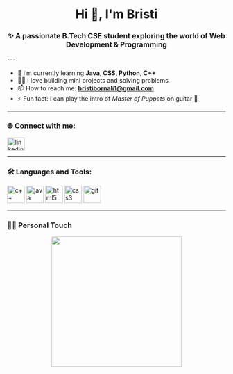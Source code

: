 <h1 align="center">Hi 👋, I'm Bristi</h1>
<h3 align="center">✨ A passionate B.Tech CSE student exploring the world of Web Development & Programming</h3>
---

- 🌱 I’m currently learning **Java, CSS, Python, C++**
- 👩‍💻 I love building mini projects and solving problems
- 📫 How to reach me: **bristibornali1@gmail.com**
- ⚡ Fun fact: I can play the intro of *Master of Puppets* on guitar 🎸

---

### 🌐 Connect with me:
<p align="left">
<a href="https://www.linkedin.com/in/bristi-borah-457b89315" target="blank">
  <img align="center" src="https://cdn.jsdelivr.net/gh/devicons/devicon/icons/linkedin/linkedin-original.svg" alt="linkedin" height="30" width="40" />
</a>
</p>

---

### 🛠 Languages and Tools:
<p align="left">
<img src="https://cdn.jsdelivr.net/gh/devicons/devicon/icons/cplusplus/cplusplus-original.svg" alt="c++" width="40" height="40"/>
<img src="https://cdn.jsdelivr.net/gh/devicons/devicon/icons/java/java-original.svg" alt="java" width="40" height="40"/>
<img src="https://cdn.jsdelivr.net/gh/devicons/devicon/icons/html5/html5-original.svg" alt="html5" width="40" height="40"/>
<img src="https://cdn.jsdelivr.net/gh/devicons/devicon/icons/css3/css3-original.svg" alt="css3" width="40" height="40"/>
<img src="https://cdn.jsdelivr.net/gh/devicons/devicon/icons/git/git-original.svg" alt="git" width="40" height="40"/>
</p>


---

### 🧍‍♀️ Personal Touch

<p align="center">


  <img src="https://share.google/btUcqPDFM56fTxcAI" width="300"/>

</p>


